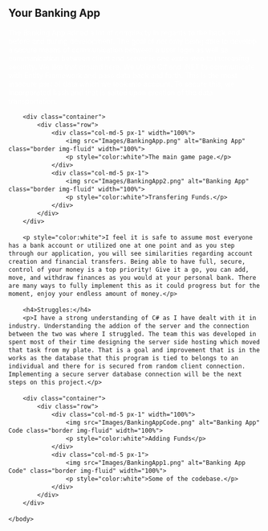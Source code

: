 <html>
    <head>
        <link rel="stylesheet" href="https://cdn.jsdelivr.net/npm/bootstrap@4.3.1/dist/css/bootstrap.min.css" integrity="sha384-ggOyR0iXCbMQv3Xipma34MD+dH/1fQ784/j6cY/iJTQUOhcWr7x9JvoRxT2MZw1T" crossorigin="anonymous">
        <h2>Your Banking App</h2>
    </head>
    <body>
        <p style="color:white">The Banking App added a lot of complexity in regards to the back end before and during development. The goal of not only being able to develop a secure means of communication between a user login as well sa communication between client and server is one extra step to increasing security. We like that around here. We utilize C# and .NET to communicate with Entity Framework and pass data back and forth. This is the most insecure part of data which we took into account. To secure this, we incorporated hash and that is salted upon creation of the data transportation.</p>

        <div class="container">
            <div class="row">
                <div class="col-md-5 px-1" width="100%">
                    <img src="Images/BankingApp.png" alt="Banking App" class="border img-fluid" width="100%">
                    <p style="color:white">The main game page.</p>
                </div>
                <div class="col-md-5 px-1">
                    <img src="Images/BankingApp2.png" alt="Banking App" class="border img-fluid" width="100%">
                    <p style="color:white">Transfering Funds.</p>
                </div>
            </div>
        </div>

        <p style="color:white">I feel it is safe to assume most everyone has a bank account or utilized one at one point and as you step through our application, you will see similarities regarding account creation and financial transfers. Being able to have full, secure, control of your money is a top priority! Give it a go, you can add, move, and withdraw finances as you would at your personal bank. There are many ways to fully implement this as it could progress but for the moment, enjoy your endless amount of money.</p>
        
        <h4>Struggles:</h4>
        <p>I have a strong understanding of C# as I have dealt with it in industry. Understanding the addion of the server and the connection between the two was where I struggled. The team this was developed in spent most of their time designing the server side hosting which moved that task from my plate. That is a goal and improvement that is in the works as the database that this program is tied to belongs to an individual and there for is secured from random client connection. Implementing a secure server database connection will be the next steps on this project.</p>

        <div class="container">
            <div class="row">
                <div class="col-md-5 px-1" width="100%">
                    <img src="Images/BankingAppCode.png" alt="Banking App" Code class="border img-fluid" width="100%">
                    <p style="color:white">Adding Funds</p>
                </div>
                <div class="col-md-5 px-1">
                    <img src="Images/BankingApp1.png" alt="Banking App Code" class="border img-fluid" width="100%">
                    <p style="color:white">Some of the codebase.</p>
                </div>
            </div>
        </div>

    </body>
</html>
